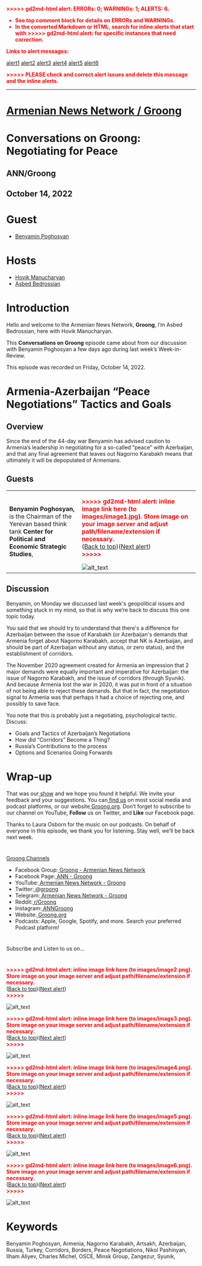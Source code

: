 <!-- Output copied to clipboard! -->

<!-----

You have some errors, warnings, or alerts. If you are using reckless mode, turn it off to see inline alerts.
* ERRORs: 0
* WARNINGs: 0
* ALERTS: 6

Conversion time: 1.536 seconds.


Using this Markdown file:

1. Paste this output into your source file.
2. See the notes and action items below regarding this conversion run.
3. Check the rendered output (headings, lists, code blocks, tables) for proper
   formatting and use a linkchecker before you publish this page.

Conversion notes:

* Docs to Markdown version 1.0β33
* Wed Oct 26 2022 01:23:33 GMT-0700 (PDT)
* Source doc: CoG-20221014
* Tables are currently converted to HTML tables.
* This document has images: check for >>>>>  gd2md-html alert:  inline image link in generated source and store images to your server. NOTE: Images in exported zip file from Google Docs may not appear in  the same order as they do in your doc. Please check the images!


WARNING:
You have 9 H1 headings. You may want to use the "H1 -> H2" option to demote all headings by one level.

----->


<p style="color: red; font-weight: bold">>>>>>  gd2md-html alert:  ERRORs: 0; WARNINGs: 1; ALERTS: 6.</p>
<ul style="color: red; font-weight: bold"><li>See top comment block for details on ERRORs and WARNINGs. <li>In the converted Markdown or HTML, search for inline alerts that start with >>>>>  gd2md-html alert:  for specific instances that need correction.</ul>

<p style="color: red; font-weight: bold">Links to alert messages:</p><a href="#gdcalert1">alert1</a>
<a href="#gdcalert2">alert2</a>
<a href="#gdcalert3">alert3</a>
<a href="#gdcalert4">alert4</a>
<a href="#gdcalert5">alert5</a>
<a href="#gdcalert6">alert6</a>

<p style="color: red; font-weight: bold">>>>>> PLEASE check and correct alert issues and delete this message and the inline alerts.<hr></p>



# [Armenian News Network / Groong](https://groong.org/)


# Conversations on Groong: Negotiating for Peace


## ANN/Groong


## October 14, 2022


# Guest



* [Benyamin Poghosyan](https://twitter.com/benyamin_poghos)


# Hosts



* [Hovik Manucharyan](https://twitter.com/HovikYerevan)
* [Asbed Bedrossian](https://twitter.com/qubriq)


# Introduction

Hello and welcome to the Armenian News Network, **Groong**, I’m Asbed Bedrossian, here with Hovik Manucharyan.

This **Conversations on Groong** episode came about from our discussion with Benyamin Poghosyan a few days ago during last week’s Week-in-Review.

This episode was recorded on Friday, October 14, 2022.


# Armenia-Azerbaijan “Peace Negotiations” Tactics and Goals


## Overview

Since the end of the 44-day war Benyamin has advised caution to Armenia’s leadership in negotiating for a so-called “peace” with Azerbaijan, and that any final agreement that leaves out Nagorno Karabakh means that ultimately it will be depopulated of Armenians.


## Guests


<table>
  <tr>
   <td><strong>Benyamin Poghosyan,</strong> is the Chairman of the Yerevan based think tank <strong>Center for Political and Economic Strategic Studies</strong>,
   </td>
   <td>

<p id="gdcalert1" ><span style="color: red; font-weight: bold">>>>>>  gd2md-html alert: inline image link here (to images/image1.jpg). Store image on your image server and adjust path/filename/extension if necessary. </span><br>(<a href="#">Back to top</a>)(<a href="#gdcalert2">Next alert</a>)<br><span style="color: red; font-weight: bold">>>>>> </span></p>


<img src="images/image1.jpg" width="" alt="alt_text" title="image_tooltip">

   </td>
  </tr>
</table>



## Discussion

Benyamin, on Monday we discussed last week's geopolitical issues and something stuck in my mind, so that is why we’re back to discuss this one topic today.

You said that we should try to understand that there's a difference for Azerbaijan between the issue of Karabakh (or Azerbaijan's demands that Armenia forget about Nagorno Karabakh, accept that NK is Azerbaijan, and should be part of Azerbaijan without any status, or zero status), and the establishment of corridors.

The November 2020 agreement created for Armenia an impression that 2 major demands were equally important and imperative for Azerbaijan: the issue of Nagorno Karabakh, and the issue of corridors (through Syunik). And because Armenia lost the war in 2020, it was put in front of a situation of not being able to reject these demands. But that in fact, the negotiation signal to Armenia was that perhaps it had a choice of rejecting one, and possibly to save face.

You note that this is probably just a negotiating, psychological tactic. Discuss:



* Goals and Tactics of Azerbaijan’s Negotiations
* How did “Corridors” Become a Thing?
* Russia’s Contributions to the process
* Options and Scenarios Going Forwards


# Wrap-up

That was our[ show](https://groong.org/podcasts/) and we hope you found it helpful. We invite your feedback and your suggestions. You can[ find us](https://linktr.ee/groong) on most social media and podcast platforms, or our website[ Groong.org](https://groong.org/). Don’t forget to subscribe to our channel on YouTube, **Follow** us on Twitter, and **Like** our Facebook page.

Thanks to Laura Osborn for the music on our podcasts. On behalf of everyone in this episode, we thank you for listening. Stay well, we’ll be back next week.


# 
[Groong Channels](https://linktr.ee/groong)



* Facebook Group:[ Groong - Armenian News Network](https://facebook.com/groups/groong/)
* Facebook Page:[ ANN - Groong](https://facebook.com/groong.org/)
* YouTube:[ Armenian News Network - Groong](https://www.youtube.com/c/Groong/videos/)
* Twitter:[ @groong](https://twitter.com/groong)
* Telegram:[ Armenian News Network - Groong](https://t.me/anngroong)
* Reddit:[ r/Groong](https://www.reddit.com/r/Groong/)
* Instagram:[ ANNGroong](https://www.instagram.com/anngroong/)
* Website:[ Groong.org](https://groong.org/)
* Podcasts: Apple, Google, Spotify, and more. Search your preferred Podcast platform!

# 
Subscribe and Listen to us on...



# 

<p id="gdcalert2" ><span style="color: red; font-weight: bold">>>>>>  gd2md-html alert: inline image link here (to images/image2.png). Store image on your image server and adjust path/filename/extension if necessary. </span><br>(<a href="#">Back to top</a>)(<a href="#gdcalert3">Next alert</a>)<br><span style="color: red; font-weight: bold">>>>>> </span></p>


![alt_text](images/image2.png "image_tooltip")


<p id="gdcalert3" ><span style="color: red; font-weight: bold">>>>>>  gd2md-html alert: inline image link here (to images/image3.png). Store image on your image server and adjust path/filename/extension if necessary. </span><br>(<a href="#">Back to top</a>)(<a href="#gdcalert4">Next alert</a>)<br><span style="color: red; font-weight: bold">>>>>> </span></p>


![alt_text](images/image3.png "image_tooltip")


<p id="gdcalert4" ><span style="color: red; font-weight: bold">>>>>>  gd2md-html alert: inline image link here (to images/image4.png). Store image on your image server and adjust path/filename/extension if necessary. </span><br>(<a href="#">Back to top</a>)(<a href="#gdcalert5">Next alert</a>)<br><span style="color: red; font-weight: bold">>>>>> </span></p>


![alt_text](images/image4.png "image_tooltip")


<p id="gdcalert5" ><span style="color: red; font-weight: bold">>>>>>  gd2md-html alert: inline image link here (to images/image5.png). Store image on your image server and adjust path/filename/extension if necessary. </span><br>(<a href="#">Back to top</a>)(<a href="#gdcalert6">Next alert</a>)<br><span style="color: red; font-weight: bold">>>>>> </span></p>


![alt_text](images/image5.png "image_tooltip")


<p id="gdcalert6" ><span style="color: red; font-weight: bold">>>>>>  gd2md-html alert: inline image link here (to images/image6.png). Store image on your image server and adjust path/filename/extension if necessary. </span><br>(<a href="#">Back to top</a>)(<a href="#gdcalert7">Next alert</a>)<br><span style="color: red; font-weight: bold">>>>>> </span></p>


![alt_text](images/image6.png "image_tooltip")



# Keywords

Benyamin Poghosyan, Armenia, Nagorno Karabakh, Artsakh, Azerbaijan, Russia, Turkey, Corridors, Borders, Peace Negotiations, Nikol Pashinyan, Ilham Aliyev, Charles Michel, OSCE, Minsk Group, Zangezur, Syunik, 
